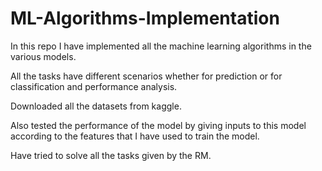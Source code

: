 # ML-Algorithms-Implementation

In this repo I have implemented all the machine learning algorithms in the various models. 

All the tasks have different scenarios whether for prediction or for classification and performance analysis.  

Downloaded all the datasets from kaggle.  

Also tested the performance of the model by giving inputs to this model according to the features that I have used to train the model.

Have tried to solve all the tasks given by the RM.  

